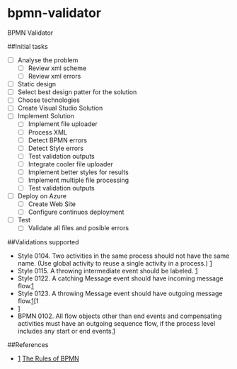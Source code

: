 bpmn-validator
==============

BPMN Validator


##Initial tasks
- [ ] Analyse the problem
    - [ ] Review xml scheme
    - [ ] Review xml errors
- [ ] Static design
- [ ] Select best design patter for the solution
- [ ] Choose technologies
- [ ] Create Visual Studio Solution
- [ ] Implement Solution
    - [ ] Implement file uploader
    - [ ] Process XML
    - [ ] Detect BPMN errors
    - [ ] Detect Style errors
    - [ ] Test validation outputs
    - [ ] Integrate cooler file uploader
    - [ ] Implement better styles for results
    - [ ] Implement multiple file processing
    - [ ] Test validation outputs
- [ ] Deploy on Azure
    - [ ] Create Web Site
    - [ ] Configure continuos deployment
- [ ] Test
    - [ ] Validate all files and posible errors

##Validations supported
- Style 0104.  Two activities in the same process should not have the same name.  (Use global activity to reuse a single activity in a process.) [1][1]
- Style 0115.  A throwing intermediate event should be labeled. [1][1]
- Style 0122.  A catching Message event should have incoming message flow.[1][1]
- Style 0123.  A throwing Message event should have outgoing message flow.[1][1
- ]
- BPMN 0102.  All flow objects other than end events and compensating activities must have an outgoing sequence flow, if the process level includes any start or end events.[1][1]

##References
- [1] [The Rules of BPMN][1]

[1]:http://brsilver.com/the-rules-of-bpmn/
[2]:http://wiki.bizagi.com/en/index.php?title=Intermediate_Event#Intermediate_Events
